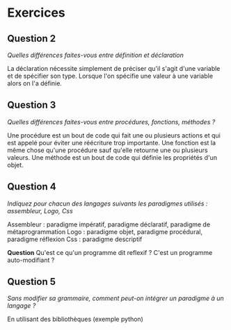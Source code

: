 # Exercices

## Question 2
*Quelles différences faites-vous entre définition et déclaration*

La déclaration nécessite simplement de préciser qu'il s'agit d'une variable et de spécifier son type. Lorsque l'on spécifie une valeur à une variable alors on l'a définie.

## Question 3
*Quelles différences faites-vous entre procédures, fonctions, méthodes ?*

Une procédure est un bout de code qui fait une ou plusieurs actions et qui est appelé pour éviter une réécriture trop importante.
Une fonction est la même chose qu'une procédure sauf qu'elle retourne une ou plusieurs valeurs.
Une méthode est un bout de code qui définie les propriétés d'un objet.

## Question 4
*Indiquez pour chacun des langages suivants les paradigmes utilisés : assembleur, Logo, Css*

Assembleur : paradigme impératif, paradigme déclaratif, paradigme de métaprogrammation
Logo : paradigme objet, paradigme procédural, paradigme réflexion
Css : paradigme descriptif

**Question**
Qu'est ce qu'un programme dit reflexif ? C'est un programme auto-modifiant ?

## Question 5
*Sans modifier sa grammaire, comment peut-on intégrer un paradigme à un langage ?*

En utilisant des bibliothèques (exemple python)